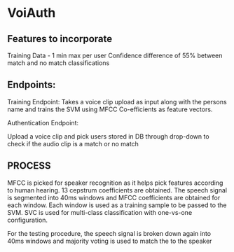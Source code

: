 # VoiAuth

## Features to incorporate

Training Data - 1 min max per user
Confidence difference of 55% between match and no match classifications

## Endpoints:

Training Endpoint:
Takes a voice clip upload as input along with the persons name and trains the SVM using MFCC Co-efficients as feature vectors.

Authentication Endpoint:

Upload a voice clip and pick users stored in DB through drop-down to check if the audio clip is a match or no match

## PROCESS

MFCC is picked for speaker recognition as it helps pick features according to human hearing. 13 cepstrum coefficients are obtained.
The speech signal is segmented into 40ms windows and MFCC coefficients are obtained for each window. Each window is used as a training sample to be passed to the SVM.
SVC is used for multi-class classification with one-vs-one configuration.

For the testing procedure, the speech signal is broken down again into 40ms windows and majority voting is used to match the to the speaker

